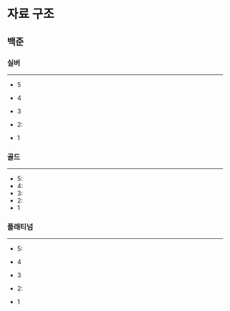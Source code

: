 # 자료 구조
## 백준

### 실버

---

- 5
- 4
- 3
- 2:

- 1

### 골드

---

- 5:
- 4:
- 3:
- 2:
- 1


### 플래티넘

---

- 5:
- 4
- 3
- 2:

- 1
